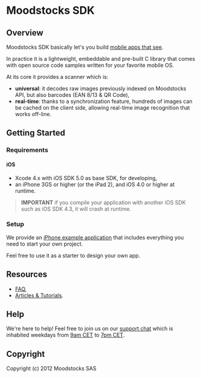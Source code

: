# Moodstocks SDK

## Overview

Moodstocks SDK basically let's you build [mobile apps that see](http://www.youtube.com/watch?v=4V6Nd2TS5n8).

In practice it is a lightweight, embeddable and pre-built C library that comes with open source code samples written for your favorite mobile OS.

At its core it provides a scanner which is:

*   **universal**: it decodes raw images previously indexed on Moodstocks API, but also barcodes (EAN 8/13 & QR Code),
*   **real-time**: thanks to a synchronization feature, hundreds of images can be cached on the client side, allowing real-time image recognition that works off-line.

## Getting Started

### Requirements

#### iOS

*   Xcode 4.x with iOS SDK 5.0 as base SDK, for developing,
*   an iPhone 3GS or higher (or the iPad 2), and iOS 4.0 or higher at runtime.

> **IMPORTANT** if you compile your application with another iOS SDK such as iOS SDK 4.3, it will crash at runtime.

### Setup

We provide an [iPhone example application](https://github.com/Moodstocks/moodstocks-sdk/tree/master/sample/iphone/arsample) that includes everything you need to start your own project.

Feel free to use it as a starter to design your own app.

## Resources

*   [FAQ](https://github.com/Moodstocks/moodstocks-sdk/wiki/faq),
*   [Articles & Tutorials](https://github.com/Moodstocks/moodstocks-sdk/wiki/articles).

## Help

We're here to help! Feel free to join us on our [support chat](http://moodstocks.campfirenow.com/2416e) which is inhabited weekdays from [9am CET](http://www.wolframalpha.com/input/?i=9am+CET) to [7pm CET](http://www.wolframalpha.com/input/?i=7pm+CET).

## Copyright

Copyright (c) 2012 Moodstocks SAS
